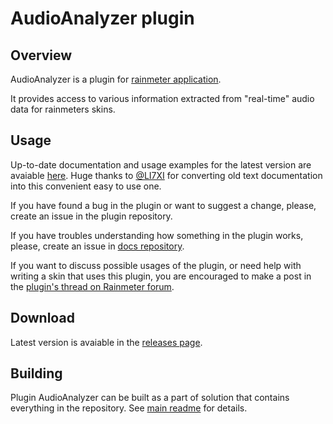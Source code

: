 # AudioAnalyzer plugin

## Overview

AudioAnalyzer is a plugin for [rainmeter application](https://www.rainmeter.net).

It provides access to various information extracted from "real-time" audio data for rainmeters skins.

## Usage

Up-to-date documentation and usage examples for the latest version are avaiable
[here](https://li7xi.github.io/AudioAnalyzerDocs/).
Huge thanks to [@LI7XI](https://github.com/LI7XI)
for converting old text documentation into this convenient easy to use one.

If you have found a bug in the plugin or want to suggest a change, please, create an issue in the plugin repository.

If you have troubles understanding how something in the plugin works, please, create an issue in [docs repository](https://github.com/LI7XI/AudioAnalyzerDocs).

If you want to discuss possible usages of the plugin, or need help with writing a skin that uses this plugin,
you are encouraged to make a post in the [plugin's thread on Rainmeter forum](https://forum.rainmeter.net/viewtopic.php?f=18&t=29226).

## Download

Latest version is avaiable in the [releases page](https://github.com/d-uzlov/Rainmeter-Plugins-by-rxtd/releases/tag/AudioAnalyzer-v2.0-release).

## Building

Plugin AudioAnalyzer can be built as a part of solution that contains everything in the repository.
See [main readme](README.md) for details.
